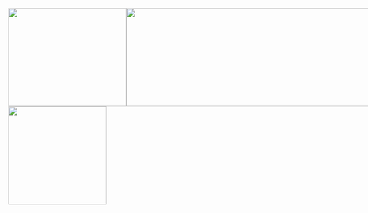   <div>
    <div style="display: flex;justify-content: space-around;align-items: center;">
      <img src="https://github-readme-stats.vercel.app/api/top-langs/?username=whjin&layout=compact" width="240" height="200" />
      <img src="https://github-readme-stats.vercel.app/api?username=whjin&theme=radical&show_icons=true" width="500"
        height="200" />
    </div>
    <img src="https://github-profile-trophy.vercel.app/?username=whjin&theme=flat&column=7" height="200"
      align="center" />
  </div>